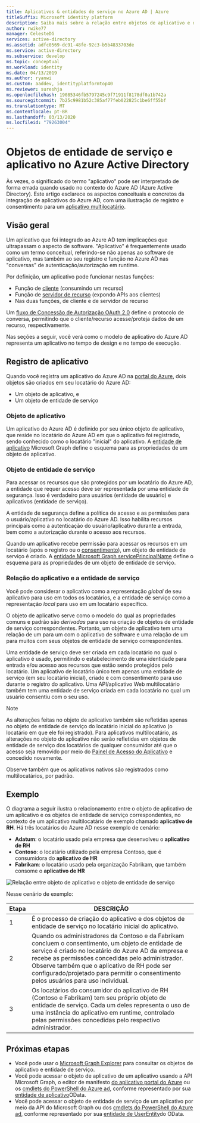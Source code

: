 ```yaml
---
title: Aplicativos & entidades de serviço no Azure AD | Azure
titleSuffix: Microsoft identity platform
description: Saiba mais sobre a relação entre objetos de aplicativo e de entidade de serviço no Azure Active Directory.
author: rwike77
manager: CelesteDG
services: active-directory
ms.assetid: adfc0569-dc91-48fe-92c3-b5b4833703de
ms.service: active-directory
ms.subservice: develop
ms.topic: conceptual
ms.workload: identity
ms.date: 04/13/2019
ms.author: ryanwi
ms.custom: aaddev, identityplatformtop40
ms.reviewer: sureshja
ms.openlocfilehash: 19085346fb5797245c9f71911f8178df0a1b742a
ms.sourcegitcommit: 7b25c9981b52c385af77feb022825c1be6ff55bf
ms.translationtype: MT
ms.contentlocale: pt-BR
ms.lasthandoff: 03/13/2020
ms.locfileid: "79263004"
---
```

# <a name="application-and-service-principal-objects-in-azure-active-directory"></a>Objetos de entidade de serviço e aplicativo no Azure Active Directory

Às vezes, o significado do termo "aplicativo" pode ser interpretado de forma errada quando usado no contexto do Azure AD (Azure Active Directory). Este artigo esclarece os aspectos conceituais e concretos da integração de aplicativos do Azure AD, com uma ilustração de registro e consentimento para um [aplicativo multilocatário](developer-glossary.md#multi-tenant-application).

## <a name="overview"></a>Visão geral

Um aplicativo que foi integrado ao Azure AD tem implicações que ultrapassam o aspecto de software. "Aplicativo" é frequentemente usado como um termo conceitual, referindo-se não apenas ao software de aplicativo, mas também ao seu registro e função no Azure AD nas "conversas" de autenticação/autorização em runtime.

Por definição, um aplicativo pode funcionar nestas funções:

- Função de [cliente](developer-glossary.md#client-application) (consumindo um recurso)
- Função de [servidor de recurso](developer-glossary.md#resource-server) (expondo APIs aos clientes)
- Nas duas funções, de cliente e de servidor de recurso

Um [fluxo de Concessão de Autorização OAuth 2.0](developer-glossary.md#authorization-grant) define o protocolo de conversa, permitindo que o cliente/recurso acesse/proteja dados de um recurso, respectivamente.

Nas seções a seguir, você verá como o modelo de aplicativo do Azure AD representa um aplicativo no tempo de design e no tempo de execução.

## <a name="application-registration"></a>Registro de aplicativo

Quando você registra um aplicativo do Azure AD na [portal do Azure][AZURE-Portal], dois objetos são criados em seu locatário do Azure AD:

- Um objeto de aplicativo, e
- Um objeto de entidade de serviço

### <a name="application-object"></a>Objeto de aplicativo

Um aplicativo do Azure AD é definido por seu único objeto de aplicativo, que reside no locatário do Azure AD em que o aplicativo foi registrado, sendo conhecido como o locatário "inicial" do aplicativo. A [entidade de aplicativo][MS-Graph-App-Entity] Microsoft Graph define o esquema para as propriedades de um objeto de aplicativo.

### <a name="service-principal-object"></a>Objeto de entidade de serviço

Para acessar os recursos que são protegidos por um locatário do Azure AD, a entidade que requer acesso deve ser representada por uma entidade de segurança. Isso é verdadeiro para usuários (entidade de usuário) e aplicativos (entidade de serviço).

A entidade de segurança define a política de acesso e as permissões para o usuário/aplicativo no locatário do Azure AD. Isso habilita recursos principais como a autenticação do usuário/aplicativo durante a entrada, bem como a autorização durante o acesso aos recursos.

Quando um aplicativo recebe permissão para acessar os recursos em um locatário (após o registro ou o [consentimento](developer-glossary.md#consent)), um objeto de entidade de serviço é criado. A [entidade Microsoft Graph servicePrincipalName][MS-Graph-Sp-Entity] define o esquema para as propriedades de um objeto de entidade de serviço.

### <a name="application-and-service-principal-relationship"></a>Relação do aplicativo e a entidade de serviço

Você pode considerar o aplicativo como a representação *global* de seu aplicativo para uso em todos os locatários, e a entidade de serviço como a representação *local* para uso em um locatário específico.

O objeto de aplicativo serve como o modelo do qual as propriedades comuns e padrão são *derivadas* para uso na criação de objetos de entidade de serviço correspondentes. Portanto, um objeto de aplicativo tem uma relação de um para um com o aplicativo de software e uma relação de um para muitos com seus objetos de entidade de serviço correspondentes.

Uma entidade de serviço deve ser criada em cada locatário no qual o aplicativo é usado, permitindo o estabelecimento de uma identidade para entrada e/ou acesso aos recursos que estão sendo protegidos pelo locatário. Um aplicativo de locatário único tem apenas uma entidade de serviço (em seu locatário inicial), criado e com consentimento para uso durante o registro do aplicativo. Uma API/aplicativo Web multilocatário também tem uma entidade de serviço criada em cada locatário no qual um usuário consentiu com o seu uso.

> [!NOTE]
> As alterações feitas no objeto de aplicativo também são refletidas apenas no objeto de entidade de serviço do locatário inicial do aplicativo (o locatário em que ele foi registrado). Para aplicativos multilocatário, as alterações no objeto do aplicativo não serão refletidas em objetos de entidade de serviço dos locatários de qualquer consumidor até que o acesso seja removido por meio do [Painel de Acesso do Aplicativo](https://myapps.microsoft.com) e concedido novamente.
>
> Observe também que os aplicativos nativos são registrados como multilocatários, por padrão.

## <a name="example"></a>Exemplo

O diagrama a seguir ilustra o relacionamento entre o objeto de aplicativo de um aplicativo e os objetos de entidade de serviço correspondentes, no contexto de um aplicativo multilocatário de exemplo chamado **aplicativo de RH**. Há três locatários do Azure AD nesse exemplo de cenário:

- **Adatum**: o locatário usado pela empresa que desenvolveu o **aplicativo de RH**
- **Contoso**: o locatário utilizado pela empresa Contoso, que é consumidora do **aplicativo de HR**
- **Fabrikam**: o locatário usado pela organização Fabrikam, que também consome o **aplicativo de HR**

![Relação entre objeto de aplicativo e objeto de entidade de serviço](./media/app-objects-and-service-principals/application-objects-relationship.svg)

Nesse cenário de exemplo:

| Etapa | DESCRIÇÃO |
|------|-------------|
| 1    | É o processo de criação do aplicativo e dos objetos de entidade de serviço no locatário inicial do aplicativo. |
| 2    | Quando os administradores da Contoso e da Fabrikam concluem o consentimento, um objeto de entidade de serviço é criado no locatário do Azure AD da empresa e recebe as permissões concedidas pelo administrador. Observe também que o aplicativo de RH pode ser configurado/projetado para permitir o consentimento pelos usuários para uso individual. |
| 3    | Os locatários do consumidor do aplicativo de RH (Contoso e Fabrikam) tem seu próprio objeto de entidade de serviço. Cada um deles representa o uso de uma instância do aplicativo em runtime, controlado pelas permissões concedidas pelo respectivo administrador. |

## <a name="next-steps"></a>Próximas etapas

- Você pode usar o [Microsoft Graph Explorer](https://developer.microsoft.com/graph/graph-explorer) para consultar os objetos de aplicativo e entidade de serviço.
- Você pode acessar o objeto de aplicativo de um aplicativo usando a API Microsoft Graph, o editor de manifesto [do aplicativo portal do Azure][AZURE-Portal] ou os [cmdlets do PowerShell do Azure ad](https://docs.microsoft.com/powershell/azure/overview?view=azureadps-2.0), conforme representado por sua [entidade de aplicativo][MS-Graph-App-Entity]OData.
- Você pode acessar o objeto de entidade de serviço de um aplicativo por meio da API do Microsoft Graph ou dos [cmdlets do PowerShell do Azure ad](https://docs.microsoft.com/powershell/azure/overview?view=azureadps-2.0), conforme representado por sua [entidade de UserEntity][MS-Graph-Sp-Entity]do OData.

<!--Image references-->

<!--Reference style links -->
[MS-Graph-App-Entity]: https://docs.microsoft.com/graph/api/resources/application
[MS-Graph-Sp-Entity]: https://docs.microsoft.com/graph/api/resources/serviceprincipal
[AZURE-Portal]: https://portal.azure.com
